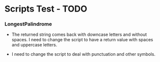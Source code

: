 # Scripts Test - TODO

### LongestPalindrome

* The returned string comes back with downcase letters and without spaces. I need to change the script to have a return value with spaces and uppercase letters.

* I need to change the script to deal with punctuation and other symbols.